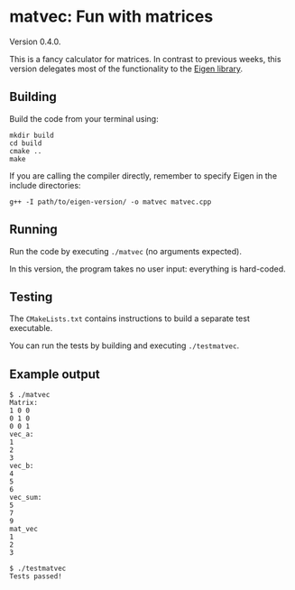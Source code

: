 # matvec: Fun with matrices

Version 0.4.0.

This is a fancy calculator for matrices. In contrast to previous weeks, this version delegates most of the functionality to the [Eigen library](https://eigen.tuxfamily.org/).

## Building

Build the code from your terminal using:

```shell
mkdir build
cd build
cmake ..
make
```

If you are calling the compiler directly, remember to specify Eigen in the include directories:

```shell
g++ -I path/to/eigen-version/ -o matvec matvec.cpp
```

## Running

Run the code by executing `./matvec` (no arguments expected).

In this version, the program takes no user input: everything is hard-coded.

## Testing

The `CMakeLists.txt` contains instructions to build a separate test executable.

You can run the tests by building and executing `./testmatvec`.

## Example output

```shell
$ ./matvec 
Matrix: 
1 0 0
0 1 0
0 0 1
vec_a: 
1
2
3
vec_b: 
4
5
6
vec_sum: 
5
7
9
mat_vec
1
2
3
```

```shell
$ ./testmatvec 
Tests passed!
```
